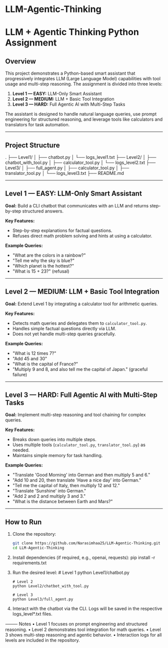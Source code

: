 # LLM-Agentic-Thinking


# LLM + Agentic Thinking Python Assignment

## Overview
This project demonstrates a Python-based smart assistant that progressively integrates LLM (Large Language Model) capabilities with tool usage and multi-step reasoning. The assignment is divided into three levels:

1. **Level 1 — EASY:** LLM-Only Smart Assistant  
2. **Level 2 — MEDIUM:** LLM + Basic Tool Integration  
3. **Level 3 — HARD:** Full Agentic AI with Multi-Step Tasks  

The assistant is designed to handle natural language queries, use prompt engineering for structured reasoning, and leverage tools like calculators and translators for task automation.

---

## Project Structure

.
├── Level1/
│   ├── chatbot.py
│   └── logs_level1.txt
├── Level2/
│   ├── chatbot_with_tool.py
│   ├── calculator_tool.py
│   └── logs_level2.txt
├── Level3/
│   ├── full_agent.py
│   ├── calculator_tool.py
│   ├── translator_tool.py
│   └── logs_level3.txt
├── README.md


---

## Level 1 — EASY: LLM-Only Smart Assistant
**Goal:** Build a CLI chatbot that communicates with an LLM and returns step-by-step structured answers.

**Key Features:**
- Step-by-step explanations for factual questions.
- Refuses direct math problem solving and hints at using a calculator.

**Example Queries:**
- "What are the colors in a rainbow?"
- "Tell me why the sky is blue?"
- "Which planet is the hottest?"
- "What is 15 + 23?" (refusal)

---

## Level 2 — MEDIUM: LLM + Basic Tool Integration
**Goal:** Extend Level 1 by integrating a calculator tool for arithmetic queries.

**Key Features:**
- Detects math queries and delegates them to `calculator_tool.py`.
- Handles simple factual questions directly via LLM.
- Does not yet handle multi-step queries gracefully.

**Example Queries:**
- "What is 12 times 7?"  
- "Add 45 and 30"  
- "What is the capital of France?"  
- "Multiply 9 and 8, and also tell me the capital of Japan." (graceful failure)

---

## Level 3 — HARD: Full Agentic AI with Multi-Step Tasks
**Goal:** Implement multi-step reasoning and tool chaining for complex queries.

**Key Features:**
- Breaks down queries into multiple steps.
- Uses multiple tools (`calculator_tool.py`, `translator_tool.py`) as needed.
- Maintains simple memory for task handling.

**Example Queries:**
- "Translate 'Good Morning' into German and then multiply 5 and 6."
- "Add 10 and 20, then translate 'Have a nice day' into German."
- "Tell me the capital of Italy, then multiply 12 and 12."
- "Translate 'Sunshine' into German."
- "Add 2 and 2 and multiply 3 and 3."
- "What is the distance between Earth and Mars?"

---

## How to Run
1. Clone the repository:  
    ```bash
    git clone https://github.com/Narasimhaa25/LLM-Agentic-Thinking.git
    cd LLM-Agentic-Thinking
2.	Install dependencies (if required, e.g., openai, requests):
    pip install -r requirements.txt
3.	Run the desired level:
            # Level 1
        python Level1/chatbot.py

        # Level 2
        python Level2/chatbot_with_tool.py

        # Level 3
        python Level3/full_agent.py
4.	Interact with the chatbot via the CLI. Logs will be saved in the respective logs_level*.txt files.

⸻
Notes
	•	Level 1 focuses on prompt engineering and structured reasoning.
	•	Level 2 demonstrates tool integration for math queries.
	•	Level 3 shows multi-step reasoning and agentic behavior.
	•	Interaction logs for all levels are included in the repository.
